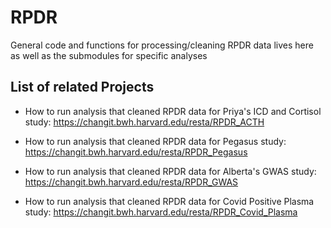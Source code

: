# RPDR

General code and functions for processing/cleaning RPDR data lives here as well as the submodules for specific analyses

## List of related Projects

- How to run analysis that cleaned RPDR data for Priya's ICD and Cortisol study: https://changit.bwh.harvard.edu/resta/RPDR_ACTH

- How to run analysis that cleaned RPDR data for Pegasus study: https://changit.bwh.harvard.edu/resta/RPDR_Pegasus

- How to run analysis that cleaned RPDR data for Alberta's GWAS study: https://changit.bwh.harvard.edu/resta/RPDR_GWAS

- How to run analysis that cleaned RPDR data for Covid Positive Plasma study: https://changit.bwh.harvard.edu/resta/RPDR_Covid_Plasma
